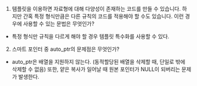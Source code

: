 1. 템플릿을 이용하면 자료형에 대해 다양성이 존재하는 코드를 만들 수 있습니다. 하지만 간혹 특정 형식만큼은 다른 규칙의 코드를 적용해야 할 수도 있습니다. 이런 경우에 사용할 수 있는 문법은 무엇인가?
- 특정 형식만 규칙을 다르게 해야 할 경우 템플릿 특수화를 사용할 수 있다.
2. 스마트 포인터 중 auto_ptr의 문제점은 무엇인가?
- auto_ptr은 배열을 지원하지 않는다. (동적할당된 배열을 삭제할 때, 단일로 밖에 삭제할 수 없음) 또한, 얕은 복사가 일어날 때 원본 포인터가 NULL이 되버리는 문제가 발생한다.

